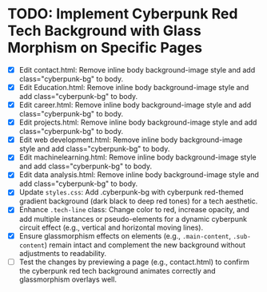 # TODO: Implement Cyberpunk Red Tech Background with Glass Morphism on Specific Pages

- [x] Edit contact.html: Remove inline body background-image style and add class="cyberpunk-bg" to body.
- [x] Edit Education.html: Remove inline body background-image style and add class="cyberpunk-bg" to body.
- [x] Edit career.html: Remove inline body background-image style and add class="cyberpunk-bg" to body.
- [x] Edit projects.html: Remove inline body background-image style and add class="cyberpunk-bg" to body.
- [x] Edit web development.html: Remove inline body background-image style and add class="cyberpunk-bg" to body.
- [x] Edit machinelearning.html: Remove inline body background-image style and add class="cyberpunk-bg" to body.
- [x] Edit data analysis.html: Remove inline body background-image style and add class="cyberpunk-bg" to body.
- [x] Update `styles.css`: Add .cyberpunk-bg with cyberpunk red-themed gradient background (dark black to deep red tones) for a tech aesthetic.
- [x] Enhance `.tech-line` class: Change color to red, increase opacity, and add multiple instances or pseudo-elements for a dynamic cyberpunk circuit effect (e.g., vertical and horizontal moving lines).
- [x] Ensure glassmorphism effects on elements (e.g., `.main-content`, `.sub-content`) remain intact and complement the new background without adjustments to readability.
- [ ] Test the changes by previewing a page (e.g., contact.html) to confirm the cyberpunk red tech background animates correctly and glassmorphism overlays well.
